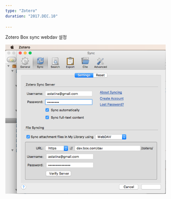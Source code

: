 ```yaml
---
type: "Zotero"
duration: "2017.DEC.10"

---
```



Zotero Box sync webdav 설정

![zotero webdav Boxsync](./images/zotero_webdav.png)